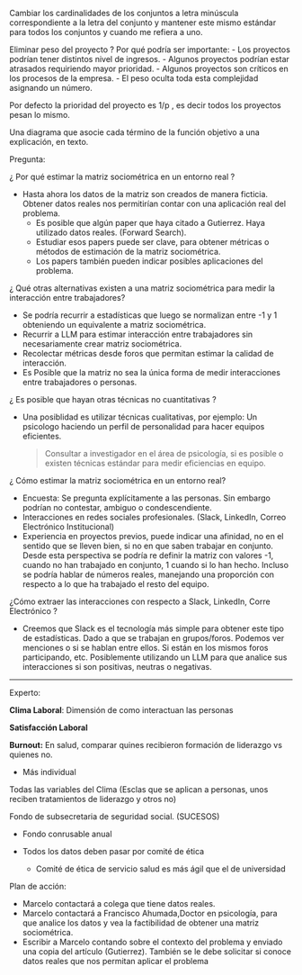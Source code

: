 Cambiar los cardinalidades de los conjuntos a letra minúscula correspondiente a la letra del conjunto y mantener este mismo estándar para todos los conjuntos y cuando me refiera a uno.


Eliminar peso del proyecto ?
 Por qué podría ser importante:
	- Los proyectos podrían tener distintos nivel de ingresos.
	- Algunos proyectos podrían estar atrasados requiriendo mayor prioridad.
	- Algunos proyectos son críticos en los procesos de la empresa.
	- El peso oculta toda esta complejidad asignando un número.


Por defecto la prioridad del proyecto es 1/p , es decir todos los proyectos pesan lo mismo.



Una diagrama que asocie cada término de la función objetivo a una explicación, en texto.


Pregunta:

¿ Por qué estimar la matriz sociométrica en un entorno real ?
  - Hasta ahora los datos de la matriz son creados de manera ficticia. Obtener datos reales nos permitirían contar con una aplicación real del problema.
    -  Es posible que algún paper que haya citado a Gutierrez. Haya utilizado datos reales. (Forward Search).
    - Estudiar esos papers puede ser clave, para obtener métricas o métodos de estimación de la matriz sociométrica.
    - Los papers también pueden indicar posibles aplicaciones del problema.


¿ Qué otras alternativas existen a una matriz sociométrica para medir la interacción entre trabajadores?
   - Se podría recurrir a estadísticas que luego se normalizan entre -1 y 1 obteniendo un equivalente a matriz sociométrica.
   - Recurrir a LLM para estimar interacción entre trabajadores sin necesariamente crear matriz sociométrica.
   - Recolectar métricas desde foros que permitan estimar la calidad de interacción.
   - Es Posible que la matriz no sea la única forma de medir interacciones entre trabajadores o personas.

¿ Es posible que hayan otras técnicas no cuantitativas ? 
 - Una posiblidad es utilizar técnicas cualitativas, por ejemplo: Un psicologo haciendo un perfil de personalidad para hacer equipos eficientes.
    > Consultar a investigador en el área de psicología, si es posible o existen técnicas estándar para medir eficiencias en equipo.

¿ Cómo estimar la matriz sociométrica en un entorno real?
  - Encuesta: Se pregunta explícitamente a las personas. Sin embargo podrían no contestar, ambiguo o condescendiente.
  - Interacciones en redes sociales profesionales. (Slack, LinkedIn, Correo Electrónico Institucional)
  - Experiencia en proyectos previos, puede indicar una afinidad, no en el sentido que se lleven bien, si no en que saben trabajar en conjunto. Desde esta perspectiva se podría re definir la matriz con valores -1, cuando no han trabajado en conjunto, 1 cuando si lo han hecho. Incluso se podría hablar de números reales, manejando una proporción con respecto a lo que ha trabajado el resto del equipo.


¿Cómo extraer las interacciones con respecto a Slack, LinkedIn, Corre Electrónico ?
- Creemos que Slack es el tecnología más simple para obtener este tipo de estadísticas.
	Dado a que se trabajan en grupos/foros. Podemos ver menciones o si se hablan entre ellos. Si están en los mismos foros participando, etc. Posiblemente utilizando un LLM para que analice sus interacciones si son positivas, neutras o negativas.




---

Experto:

**Clima Laboral**: Dimensión de como interactuan las personas

**Satisfacción Laboral**


**Burnout:** En salud, comparar quines recibieron formación de liderazgo vs quienes no.
 - Más individual

Todas las variables del Clima (Esclas que se aplican a personas, unos reciben tratamientos de liderazgo y otros no)

Fondo de subsecretaria de seguridad social. (SUCESOS)
 - Fondo conrusable anual

- Todos los datos deben pasar por comité de ética
  - Comité de ética de servicio salud es más ágil que el de universidad
  
Plan de acción:
- Marcelo contactará a colega que tiene datos reales.  
- Marcelo contactará a Francisco Ahumada,Doctor en psicología,  para que analice los datos y vea la factibilidad de obtener una matriz sociométrica.
- Escribir a Marcelo contando sobre el contexto del problema y enviado una copia del artículo (Gutierrez). También se le debe solicitar si conoce datos reales que nos permitan aplicar el problema